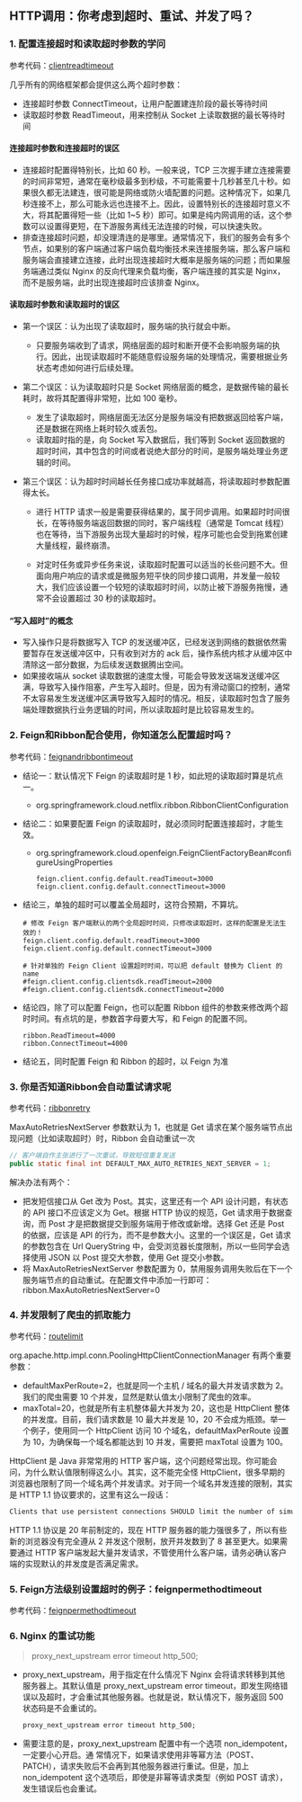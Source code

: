 ## HTTP调用：你考虑到超时、重试、并发了吗？ 

### 1. 配置连接超时和读取超时参数的学问

参考代码：[clientreadtimeout](clientreadtimeout)

几乎所有的网络框架都会提供这么两个超时参数：

- 连接超时参数 ConnectTimeout，让用户配置建连阶段的最长等待时间
- 读取超时参数 ReadTimeout，用来控制从 Socket 上读取数据的最长等待时间

#### 连接超时参数和连接超时的误区

- 连接超时配置得特别长，比如 60 秒。一般来说，TCP 三次握手建立连接需要的时间非常短，通常在毫秒级最多到秒级，不可能需要十几秒甚至几十秒。如果很久都无法建连，很可能是网络或防火墙配置的问题。这种情况下，如果几秒连接不上，那么可能永远也连接不上。因此，设置特别长的连接超时意义不大，将其配置得短一些（比如 1~5 秒）即可。如果是纯内网调用的话，这个参数可以设置得更短，在下游服务离线无法连接的时候，可以快速失败。
- 排查连接超时问题，却没理清连的是哪里。通常情况下，我们的服务会有多个节点，如果别的客户端通过客户端负载均衡技术来连接服务端，那么客户端和服务端会直接建立连接，此时出现连接超时大概率是服务端的问题；而如果服务端通过类似 Nginx 的反向代理来负载均衡，客户端连接的其实是 Nginx，而不是服务端，此时出现连接超时应该排查 Nginx。

#### 读取超时参数和读取超时的误区

- 第一个误区：认为出现了读取超时，服务端的执行就会中断。

    - 只要服务端收到了请求，网络层面的超时和断开便不会影响服务端的执行。因此，出现读取超时不能随意假设服务端的处理情况，需要根据业务状态考虑如何进行后续处理。

- 第二个误区：认为读取超时只是 Socket 网络层面的概念，是数据传输的最长耗时，故将其配置得非常短，比如 100 毫秒。

    - 发生了读取超时，网络层面无法区分是服务端没有把数据返回给客户端，还是数据在网络上耗时较久或丢包。
    - 读取超时指的是，向 Socket 写入数据后，我们等到 Socket 返回数据的超时时间，其中包含的时间或者说绝大部分的时间，是服务端处理业务逻辑的时间。

- 第三个误区：认为超时时间越长任务接口成功率就越高，将读取超时参数配置得太长。
    - 进行 HTTP 请求一般是需要获得结果的，属于同步调用。如果超时时间很长，在等待服务端返回数据的同时，客户端线程（通常是 Tomcat 线程）也在等待，当下游服务出现大量超时的时候，程序可能也会受到拖累创建大量线程，最终崩溃。

    - 对定时任务或异步任务来说，读取超时配置可以适当的长些问题不大。但面向用户响应的请求或是微服务短平快的同步接口调用，并发量一般较大，我们应该设置一个较短的读取超时时间，以防止被下游服务拖慢，通常不会设置超过 30 秒的读取超时。

#### “写入超时”的概念

- 写入操作只是将数据写入 TCP 的发送缓冲区，已经发送到网络的数据依然需要暂存在发送缓冲区中，只有收到对方的 ack 后，操作系统内核才从缓冲区中清除这一部分数据，为后续发送数据腾出空间。
- 如果接收端从 socket 读取数据的速度太慢，可能会导致发送端发送缓冲区满，导致写入操作阻塞，产生写入超时。但是，因为有滑动窗口的控制，通常不太容易发生发送缓冲区满导致写入超时的情况。相反，读取超时包含了服务端处理数据执行业务逻辑的时间，所以读取超时是比较容易发生的。

### 2. Feign和Ribbon配合使用，你知道怎么配置超时吗？

参考代码：[feignandribbontimeout](feignandribbontimeout)

- 结论一：默认情况下 Feign 的读取超时是 1 秒，如此短的读取超时算是坑点一。

    - org.springframework.cloud.netflix.ribbon.RibbonClientConfiguration

- 结论二：如果要配置 Feign 的读取超时，就必须同时配置连接超时，才能生效。

    - org.springframework.cloud.openfeign.FeignClientFactoryBean#configureUsingProperties

      ```properties
      feign.client.config.default.readTimeout=3000
      feign.client.config.default.connectTimeout=3000
      ```

- 结论三，单独的超时可以覆盖全局超时，这符合预期，不算坑。

  ```properties
  # 修改 Feign 客户端默认的两个全局超时时间，只修改读取超时，这样的配置是无法生效的！
  feign.client.config.default.readTimeout=3000
  feign.client.config.default.connectTimeout=3000
  
  # 针对单独的 Feign Client 设置超时时间，可以把 default 替换为 Client 的 name
  #feign.client.config.clientsdk.readTimeout=2000
  #feign.client.config.clientsdk.connectTimeout=2000
  ```

- 结论四，除了可以配置 Feign，也可以配置 Ribbon 组件的参数来修改两个超时时间。有点坑的是，参数首字母要大写，和 Feign 的配置不同。

  ```properties
  ribbon.ReadTimeout=4000
  ribbon.ConnectTimeout=4000
  ```

- 结论五，同时配置 Feign 和 Ribbon 的超时，以 Feign 为准

### 3. 你是否知道Ribbon会自动重试请求呢

参考代码：[ribbonretry](ribbonretry)

MaxAutoRetriesNextServer 参数默认为 1，也就是 Get 请求在某个服务端节点出现问题（比如读取超时）时，Ribbon 会自动重试一次
```java
// 客户端自作主张进行了一次重试，导致短信重复发送
public static final int DEFAULT_MAX_AUTO_RETRIES_NEXT_SERVER = 1;
```

解决办法有两个：

- 把发短信接口从 Get 改为 Post。其实，这里还有一个 API 设计问题，有状态的 API 接口不应该定义为 Get。根据 HTTP 协议的规范，Get 请求用于数据查询，而 Post 才是把数据提交到服务端用于修改或新增。选择 Get 还是 Post 的依据，应该是 API 的行为，而不是参数大小。这里的一个误区是，Get 请求的参数包含在 Url QueryString 中，会受浏览器长度限制，所以一些同学会选择使用 JSON 以 Post 提交大参数，使用 Get 提交小参数。
- 将 MaxAutoRetriesNextServer 参数配置为 0，禁用服务调用失败后在下一个服务端节点的自动重试。在配置文件中添加一行即可：ribbon.MaxAutoRetriesNextServer=0

### 4. 并发限制了爬虫的抓取能力

参考代码：[routelimit](routelimit)

org.apache.http.impl.conn.PoolingHttpClientConnectionManager 有两个重要参数：

- defaultMaxPerRoute=2，也就是同一个主机 / 域名的最大并发请求数为 2。我们的爬虫需要 10 个并发，显然是默认值太小限制了爬虫的效率。
- maxTotal=20，也就是所有主机整体最大并发为 20，这也是 HttpClient 整体的并发度。目前，我们请求数是 10 最大并发是 10，20 不会成为瓶颈。举一个例子，使用同一个 HttpClient 访问 10 个域名，defaultMaxPerRoute 设置为 10，为确保每一个域名都能达到 10 并发，需要把 maxTotal 设置为 100。

HttpClient 是 Java 非常常用的 HTTP 客户端，这个问题经常出现。你可能会问，为什么默认值限制得这么小。其实，这不能完全怪 HttpClient，很多早期的浏览器也限制了同一个域名两个并发请求。对于同一个域名并发连接的限制，其实是 HTTP 1.1 协议要求的，这里有这么一段话：

```txt
Clients that use persistent connections SHOULD limit the number of simultaneous connections that they maintain to a given server. A single-user client SHOULD NOT maintain more than 2 connections with any server or proxy. A proxy SHOULD use up to 2*N connections to another server or proxy, where N is the number of simultaneously active users. These guidelines are intended to improve HTTP response times and avoid congestion.
```

HTTP 1.1 协议是 20 年前制定的，现在 HTTP 服务器的能力强很多了，所以有些新的浏览器没有完全遵从 2 并发这个限制，放开并发数到了 8 甚至更大。如果需要通过 HTTP 客户端发起大量并发请求，不管使用什么客户端，请务必确认客户端的实现默认的并发度是否满足需求。

### 5. Feign方法级别设置超时的例子：feignpermethodtimeout

参考代码：[feignpermethodtimeout](feignpermethodtimeout)

### 6. Nginx 的重试功能

> proxy_next_upstream error timeout http_500;
- proxy_next_upstream，用于指定在什么情况下 Nginx 会将请求转移到其他服务器上。其默认值是
  proxy_next_upstream error timeout，即发生网络错误以及超时，才会重试其他服务器。也就是说，默认情况下，服务返回 500 状态码是不会重试的。

  ```xml
  proxy_next_upstream error timeout http_500;
  ```

- 需要注意的是，proxy_next_upstream 配置中有一个选项 non_idempotent，一定要小心开启。通
  常情况下，如果请求使用非等幂方法（POST、PATCH），请求失败后不会再到其他服务器进行重试。但是，加上 non_idempotent 这个选项后，即使是非幂等请求类型（例如 POST 请求），发生错误后也会重试。